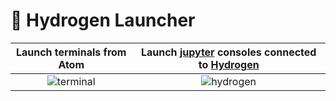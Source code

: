 # :rocket: Hydrogen Launcher

Launch terminals from Atom | Launch [jupyter](http://jupyter.org/) consoles connected to [Hydrogen](https://github.com/nteract/hydrogen)
:-------------------------:|:-------------------------:
![terminal](https://cloud.githubusercontent.com/assets/13285808/18366900/c912f1ca-7618-11e6-93e1-b708b4383aaa.gif)  |  ![hydrogen](https://cloud.githubusercontent.com/assets/13285808/18366899/c9120f94-7618-11e6-986c-9adbc84d7609.gif)
